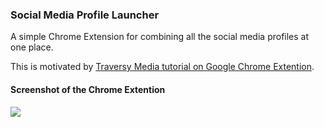 ### Social Media Profile Launcher

A simple Chrome Extension for combining all the social media profiles at one place.

This is motivated by [Traversy Media tutorial on Google Chrome Extention](https://www.youtube.com/watch?v=wHZCYi1K664).

#### Screenshot of the Chrome Extention

![](images/screen.png)

